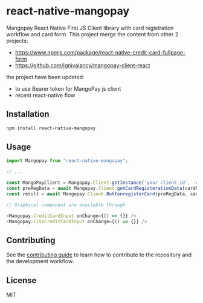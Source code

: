 # react-native-mangopay

Mangopay React Native First JS Client library with card registration workflow and card form.
This project merge the content from other 2 projects:
- https://www.npmjs.com/package/react-native-credit-card-fullpage-form
- https://github.com/ignivalancy/mangopay-client-react

the project have been updated:
- to use Bearer token for MangoPay js client 
- recent react-native flow

## Installation

```sh
npm install react-native-mangopay
```

## Usage

```js
import Mangopay from "react-native-mangopay";

// ...

const MangoPayClient = Mangopay.Client.getInstance('your client id', 'oauth2 token', 'mango pay user id');
const preRegData = await Mangopay.Client.getCardRegisterationData(cardRegData);
const result = await Mangopay.Client.ButtonregisterCard(preRegData, cardData);

// Graphical component are available through

<Mangopay.CreditCardInput onChange={() => {}} />
<Mangopay.LiteCreditCardInput onChange={() => {}} />

```

## Contributing

See the [contributing guide](CONTRIBUTING.md) to learn how to contribute to the repository and the development workflow.

## License

MIT
